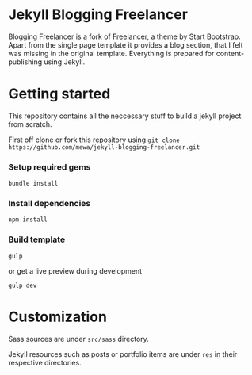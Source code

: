 # Jekyll Blogging Freelancer

Blogging Freelancer is a fork of [Freelancer](https://github.com/BlackrockDigital/startbootstrap-freelancer), a theme by Start Bootstrap. Apart from the single page template it provides a blog section, that I felt was missing in the original template. Everything is prepared for content-publishing using Jekyll. 

# Getting started
This repository contains all the neccessary stuff to build a jekyll project from scratch.

First off clone or fork this repository using 
`git clone https://github.com/mewa/jekyll-blogging-freelancer.git`

### Setup required gems

`bundle install`

### Install dependencies

`npm install`

### Build template

`gulp`

or get a live preview during development

`gulp dev`

# Customization

Sass sources are under `src/sass` directory.

Jekyll resources such as posts or portfolio items are under `res` in their respective directories.